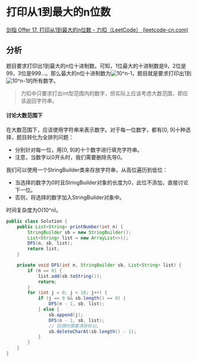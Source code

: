 # 打印从1到最大的n位数

[剑指 Offer 17. 打印从1到最大的n位数 - 力扣（LeetCode） (leetcode-cn.com)](https://leetcode-cn.com/problems/da-yin-cong-1dao-zui-da-de-nwei-shu-lcof/)

## 分析

题目要求打印出1到最大的n位十进制数。可知，1位最大的十进制数是9，2位是99，3位是999...。那么最大的n位十进制数为<img src="https://latex.codecogs.com/svg.image?10^n-1" title="10^n-1" />，题目就是要求打印出1到<img src="https://latex.codecogs.com/svg.image?10^n-1" title="10^n-1" />的所有数字。

>   力扣中只要求打出int型范围内的数字，但实际上应该考虑大数范围，即应该返回字符串。

#### 讨论大数范围下

在大数范围下，应该使用字符串来表示数字。对于每一位数字，都有[0, 9]十种选择，题目转化为全排列问题：

*   分别针对每一位，用[0, 9]的十个数字进行填充字符串。
*   注意，当数字以0开头时，我们需要删除先导0。

我们可以使用一个StringBuilder类来存放字符串，从高位遍历到低位：

*   当选择的数字为0时且StringBuilder对象的长度为0，此位不添加，直接讨论下一位。
*   否则，将选择的数字加入StringBuilder对象中。

时间复杂度为O(10^n)。

```java
public class Solution {
    public List<String> printNumber(int n) {
        StringBuilder sb = new StringBuilder();
        List<String> list = new ArrayList<>();
        DFS(n, sb, list);
        return list;
    }

    private void DFS(int n, StringBuilder sb, List<String> list) {
        if (n == 0) {
            list.add(sb.toString());
            return;
        }
        for (int j = 0; j < 10; j++) {
            if (j == 0 && sb.length() == 0) {
                DFS(n - 1, sb, list);
            } else {
                sb.append(j);
                DFS(n - 1, sb, list);
              	// 回溯时需要清除标记。
                sb.deleteCharAt(sb.length() - 1);
            }
        }
    }
}
```


